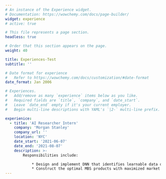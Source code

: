 ```yaml
---
# An instance of the Experience widget.
# Documentation: https://wowchemy.com/docs/page-builder/
widget: experience
# active: true

# This file represents a page section.
headless: true

# Order that this section appears on the page.
weight: 40

title: Experiences-Test
subtitle: ''

# Date format for experience
#   Refer to https://wowchemy.com/docs/customization/#date-format
date_format: Jan 2006

# Experiences.
#   Add/remove as many `experience` items below as you like.
#   Required fields are `title`, `company`, and `date_start`.
#   Leave `date_end` empty if it's your current employer.
#   Begin multi-line descriptions with YAML's `|2-` multi-line prefix.

experienice:
  - title: 'AI Researcher Intern'
    company: 'Morgan Stanley'
    company_url: ''
    location: 'NYC'
    date_start: '2021-06-07'
    date_end: '2021-08-07'
    description: >-
        Responsibilities include:

            * Design and implement DNN that identifies learnable data out of majority noisy dataset
            * Construct the optimal MBS products with maximized market value with RL methods
---
```

